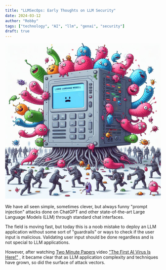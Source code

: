 ```yaml
---
title: "LLMSecOps: Early Thoughts on LLM Security"
date: 2024-03-12
author: "Robby"
tags: ["technology", "AI", "llm", "genai", "security"]
draft: true
---
```


![LLM Viruses](./img/llm-viruses.jpg)

We have all seen simple, sometimes clever, but always funny "prompt injection" attacks done on ChatGPT and other state-of-the-art Large Language Models (LLM) through standard chat interfaces.

The field is moving fast, but today this is a noob mistake to deploy an LLM application without some sort of "guardrails" or ways to check if the user input is malicious. Validating user input should be done regardless and is not special to LLM applications.

However, after watching [Two Minute Papers](https://www.youtube.com/channel/UCbfYPyITQ-7l4upoX8nvctg) video ["The First AI Virus Is Here!"](https://youtu.be/4NZc0rH9gco) , it became clear that as LLM application complexity and techniques have grown, so did the surface of attack vectors.

